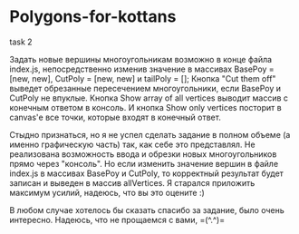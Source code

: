 # Polygons-for-kottans
task 2

Задать новые вершины многоугольникам возможно в конце файла index.js, непосредственно изменив значение в массивах BasePoy = [new, new], CutPoly = [new, new] и tailPoly = []; Кнопка "Cut them off" выведет обрезанные пересечением многоугольники, если BasePoy и CutPoly не впуклые. Кнопка Show array of all vertices выводит массив с конечным ответом в консоль. И кнопка Show only vertices посторит в canvas'е все точки, которые входят в конечный ответ. 

Стыдно признаться, но я не успел сделать задание в полном объеме (а именно графическую часть) так, как себе это представлял. Не реализована возможность ввода и обрезки новых многоугольников прямо через "консоль". Но если изменить значение вершин в файле index.js в массивах BasePoy и CutPoly, то корректный результат будет записан и выведен в массив allVertices. Я старался приложить максимум усилий, надеюсь, что вы это оцените :)

В любом случае хотелось бы сказать спасибо за задание, было очень интересно.
Надеюсь, что не прощаемся с вами, =(^.^)=
